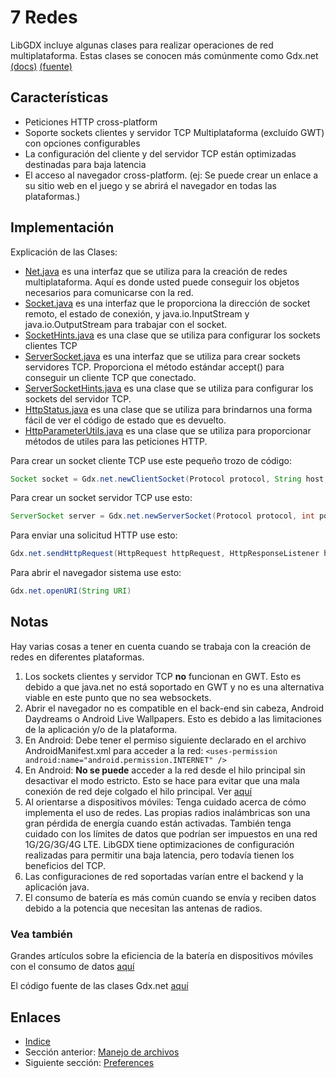 # 7 Redes

LibGDX incluye algunas clases para realizar operaciones de red multiplataforma. Estas clases se conocen más comúnmente como Gdx.net [(docs)](http://libgdx.badlogicgames.com/nightlies/docs/api/com/badlogic/gdx/Net.html) [(fuente)](https://github.com/libgdx/libgdx/blob/master/gdx/src/com/badlogic/gdx/Net.java)

## Características

- Peticiones HTTP cross-platform
- Soporte sockets clientes y servidor TCP Multiplataforma (excluído GWT) con opciones configurables
- La configuración del cliente y del servidor TCP están optimizadas destinadas para baja latencia
- El acceso al navegador cross-platform. (ej: Se puede crear un enlace a su sitio web en el juego y se abrirá el navegador en todas las plataformas.)

## Implementación

Explicación de las Clases:

- [Net.java](https://github.com/libgdx/libgdx/blob/master/gdx/src/com/badlogic/gdx/Net.java) es una interfaz que se utiliza para la creación de redes multiplataforma. Aquí es donde usted puede conseguir los objetos necesarios para comunicarse con la red.
- [Socket.java](https://github.com/libgdx/libgdx/blob/master/gdx/src/com/badlogic/gdx/net/Socket.java) es una interfaz que le proporciona la dirección de socket remoto, el estado de conexión, y  java.io.InputStream y java.io.OutputStream para trabajar con el socket.
- [SocketHints.java](https://github.com/libgdx/libgdx/blob/master/gdx/src/com/badlogic/gdx/net/SocketHints.java) es una clase que se utiliza para configurar los sockets clientes TCP
- [ServerSocket.java](https://github.com/libgdx/libgdx/blob/master/gdx/src/com/badlogic/gdx/net/ServerSocket.java) es una interfaz que se utiliza para crear sockets servidores TCP. Proporciona el método estándar accept() para conseguir un cliente TCP que conectado.
- [ServerSocketHints.java](https://github.com/libgdx/libgdx/blob/master/gdx/src/com/badlogic/gdx/net/ServerSocketHints.java) es una clase que se utiliza para configurar los sockets del servidor TCP.
- [HttpStatus.java](https://github.com/libgdx/libgdx/blob/master/gdx/src/com/badlogic/gdx/net/HttpStatus.java) es una clase que se utiliza para brindarnos una forma fácil de ver el código de estado que es devuelto.
- [HttpParameterUtils.java](https://github.com/libgdx/libgdx/blob/master/gdx/src/com/badlogic/gdx/net/HttpParametersUtils.java) es una clase que se utiliza para proporcionar métodos de utiles para las peticiones HTTP.

Para crear un socket cliente TCP use este pequeño trozo de código:

```java
Socket socket = Gdx.net.newClientSocket(Protocol protocol, String host, int port, SocketHints hints);
```

Para crear un socket servidor TCP use esto:

```java
ServerSocket server = Gdx.net.newServerSocket(Protocol protocol, int port, ServerSocketHints hints);
```

Para enviar una solicitud HTTP use esto:

```java
Gdx.net.sendHttpRequest(HttpRequest httpRequest, HttpResponseListener httpResponseListener);
```

Para abrir el navegador sistema use esto:

```java
Gdx.net.openURI(String URI)
```

## Notas

Hay varias cosas a tener en cuenta cuando se trabaja con la creación de redes en diferentes plataformas.

1. Los sockets clientes y servidor TCP **no** funcionan en GWT. Esto es debido a que java.net no está soportado en GWT y no es una alternativa viable en este punto que no sea websockets.
2. Abrir el navegador no es compatible en el back-end sin cabeza, Android Daydreams o Android Live Wallpapers. Esto es debido a las limitaciones de la aplicación y/o de la plataforma.
3. En Android: Debe tener el permiso siguiente declarado en el archivo AndroidManifest.xml para acceder a la red: `<uses-permission android:name="android.permission.INTERNET" />`
4. En Android: **No se puede** acceder a la red desde el hilo principal sin desactivar el modo estricto. Esto se hace para evitar que una mala conexión de red deje colgado el hilo principal. Ver [aquí](http://developer.android.com/reference/android/os/StrictMode.html)
5. Al orientarse a dispositivos móviles: Tenga cuidado acerca de cómo implementa el uso de redes. Las propias radios inalámbricas son una gran pérdida de energía cuando están activadas. También tenga cuidado con los límites de datos que podrían ser impuestos en una red 1G/2G/3G/4G LTE. LibGDX tiene optimizaciones de configuración realizadas para permitir una baja latencia, pero todavía tienen los beneficios del TCP.
6. Las configuraciones de red soportadas varían entre el backend y la aplicación java.
7. El consumo de batería es más común cuando se envía y reciben datos debido a la potencia que necesitan las antenas de radios.

### Vea también

Grandes artículos sobre la eficiencia de la batería en dispositivos móviles con el consumo de datos [aquí](https://developer.android.com/training/efficient-downloads/index.html)

El código fuente de las clases Gdx.net [aquí](https://github.com/libgdx/libgdx/tree/master/gdx/src/com/badlogic/gdx/net)

## Enlaces

- [Indice](preface.md)
- Sección anterior: [Manejo de archivos](06.0.md)
- Siguiente sección: [Preferences](08.0.md)
